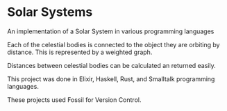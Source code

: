 # Solar Systems
An implementation of a Solar System in various programming languages

Each of the celestial bodies is connected to the object they are orbiting by distance. This is represented by a weighted graph.

Distances between celestial bodies can be calculated an returned easily.

This project was done in Elixir, Haskell, Rust, and Smalltalk programming languages.

These projects used Fossil for Version Control.
